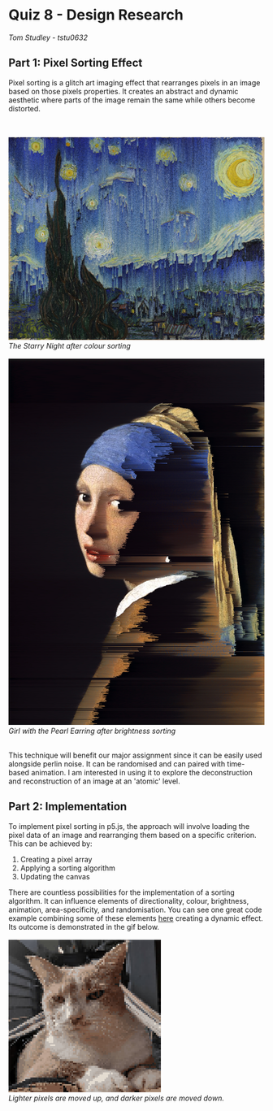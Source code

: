 
# Quiz 8 - Design Research
_Tom Studley - tstu0632_
<br>
## Part 1: Pixel Sorting Effect
Pixel sorting is a glitch art imaging effect that rearranges pixels in an image based on those pixels properties. It creates an abstract and dynamic aesthetic where parts of the image remain the same while others become distorted. 

<br></br>
![image](assets/colour.png)
_The Starry Night after colour sorting_
<br></br>
![image](assets/brightness.png)
_Girl with the Pearl Earring after brightness sorting_
<br></br>

This technique will benefit our major assignment since it can be easily used alongside perlin noise. It can be randomised and can paired with time-based animation. I am interested in using it to explore the deconstruction and reconstruction of an image at an 'atomic' level.

## Part 2: Implementation
To implement pixel sorting in p5.js, the approach will involve loading the pixel data of an image and rearranging them based on a specific criterion. This can be achieved by:
            
1. Creating a pixel array
2. Applying a sorting algorithm
3. Updating the canvas<br>

There are countless possibilities for the implementation of a sorting algorithm. It can influence elements of directionality, colour, brightness, animation, area-specificity, and randomisation. You can see one great code example combining some of these elements [here](https://happycoding.io/tutorials/p5js/images/pixel-sorter) creating a dynamic effect. Its outcome is demonstrated in the gif below.
<br>
<br>
![image](assets/example.gif)
<br>
_Lighter pixels are moved up, and darker pixels are moved down._
